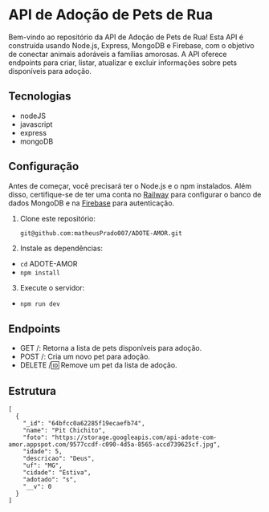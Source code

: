 # API de Adoção de Pets de Rua

Bem-vindo ao repositório da API de Adoção de Pets de Rua! Esta API é construída usando Node.js, Express, MongoDB e Firebase, com o objetivo de conectar animais adoráveis a famílias amorosas. A API oferece endpoints para criar, listar, atualizar e excluir informações sobre pets disponíveis para adoção.
## Tecnologias
- nodeJS
- javascript
- express
- mongoDB

## Configuração

Antes de começar, você precisará ter o Node.js e o npm instalados. Além disso, certifique-se de ter uma conta no [Railway](https://railway.app/) para configurar o banco de dados MongoDB e na [Firebase](https://firebase.google.com/) para autenticação.

1. Clone este repositório:
   
   ```bash
   git@github.com:matheusPrado007/ADOTE-AMOR.git
2. Instale as dependências:
- ```cd``` ADOTE-AMOR
- ``` npm install ```
3. Execute o servidor:
- ```npm run dev```

## Endpoints
- GET /: Retorna a lista de pets disponíveis para adoção.
- POST /: Cria um novo pet para adoção.
- DELETE /:id: Remove um pet da lista de adoção.

## Estrutura
```
[
  {
    "_id": "64bfcc0a62285f19ecaefb74",
    "name": "Pit Chichito",
    "foto": "https://storage.googleapis.com/api-adote-com-amor.appspot.com/9577ccdf-c090-4d5a-8565-accd739625cf.jpg",
    "idade": 5,
    "descricao": "Deus",
    "uf": "MG",
    "cidade": "Estiva",
    "adotado": "s",
    "__v": 0
  }
]
